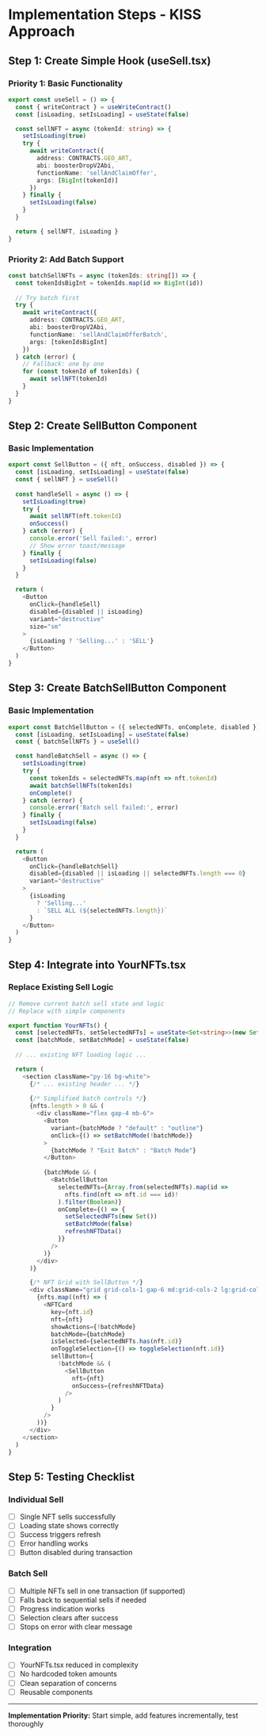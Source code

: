 # Implementation Steps - KISS Approach

## Step 1: Create Simple Hook (useSell.tsx)

### Priority 1: Basic Functionality
```typescript
export const useSell = () => {
  const { writeContract } = useWriteContract()
  const [isLoading, setIsLoading] = useState(false)

  const sellNFT = async (tokenId: string) => {
    setIsLoading(true)
    try {
      await writeContract({
        address: CONTRACTS.GEO_ART,
        abi: boosterDropV2Abi,
        functionName: 'sellAndClaimOffer',
        args: [BigInt(tokenId)]
      })
    } finally {
      setIsLoading(false)
    }
  }

  return { sellNFT, isLoading }
}
```

### Priority 2: Add Batch Support
```typescript
const batchSellNFTs = async (tokenIds: string[]) => {
  const tokenIdsBigInt = tokenIds.map(id => BigInt(id))
  
  // Try batch first
  try {
    await writeContract({
      address: CONTRACTS.GEO_ART,
      abi: boosterDropV2Abi,
      functionName: 'sellAndClaimOfferBatch',
      args: [tokenIdsBigInt]
    })
  } catch (error) {
    // Fallback: one by one
    for (const tokenId of tokenIds) {
      await sellNFT(tokenId)
    }
  }
}
```

## Step 2: Create SellButton Component

### Basic Implementation
```typescript
export const SellButton = ({ nft, onSuccess, disabled }) => {
  const [isLoading, setIsLoading] = useState(false)
  const { sellNFT } = useSell()
  
  const handleSell = async () => {
    setIsLoading(true)
    try {
      await sellNFT(nft.tokenId)
      onSuccess()
    } catch (error) {
      console.error('Sell failed:', error)
      // Show error toast/message
    } finally {
      setIsLoading(false)
    }
  }

  return (
    <Button 
      onClick={handleSell} 
      disabled={disabled || isLoading}
      variant="destructive"
      size="sm"
    >
      {isLoading ? 'Selling...' : 'SELL'}
    </Button>
  )
}
```

## Step 3: Create BatchSellButton Component

### Basic Implementation
```typescript
export const BatchSellButton = ({ selectedNFTs, onComplete, disabled }) => {
  const [isLoading, setIsLoading] = useState(false)
  const { batchSellNFTs } = useSell()

  const handleBatchSell = async () => {
    setIsLoading(true)
    try {
      const tokenIds = selectedNFTs.map(nft => nft.tokenId)
      await batchSellNFTs(tokenIds)
      onComplete()
    } catch (error) {
      console.error('Batch sell failed:', error)
    } finally {
      setIsLoading(false)
    }
  }

  return (
    <Button 
      onClick={handleBatchSell} 
      disabled={disabled || isLoading || selectedNFTs.length === 0}
      variant="destructive"
    >
      {isLoading 
        ? 'Selling...' 
        : `SELL ALL (${selectedNFTs.length})`
      }
    </Button>
  )
}
```

## Step 4: Integrate into YourNFTs.tsx

### Replace Existing Sell Logic
```typescript
// Remove current batch sell state and logic
// Replace with simple components

export function YourNFTs() {
  const [selectedNFTs, setSelectedNFTs] = useState<Set<string>>(new Set())
  const [batchMode, setBatchMode] = useState(false)
  
  // ... existing NFT loading logic ...

  return (
    <section className="py-16 bg-white">
      {/* ... existing header ... */}
      
      {/* Simplified batch controls */}
      {nfts.length > 0 && (
        <div className="flex gap-4 mb-6">
          <Button
            variant={batchMode ? "default" : "outline"}
            onClick={() => setBatchMode(!batchMode)}
          >
            {batchMode ? "Exit Batch" : "Batch Mode"}
          </Button>
          
          {batchMode && (
            <BatchSellButton 
              selectedNFTs={Array.from(selectedNFTs).map(id => 
                nfts.find(nft => nft.id === id)!
              ).filter(Boolean)}
              onComplete={() => {
                setSelectedNFTs(new Set())
                setBatchMode(false)
                refreshNFTData()
              }}
            />
          )}
        </div>
      )}

      {/* NFT Grid with SellButton */}
      <div className="grid grid-cols-1 gap-6 md:grid-cols-2 lg:grid-cols-3 xl:grid-cols-4">
        {nfts.map((nft) => (
          <NFTCard 
            key={nft.id} 
            nft={nft}
            showActions={!batchMode}
            batchMode={batchMode}
            isSelected={selectedNFTs.has(nft.id)}
            onToggleSelection={() => toggleSelection(nft.id)}
            sellButton={
              !batchMode && (
                <SellButton 
                  nft={nft}
                  onSuccess={refreshNFTData}
                />
              )
            }
          />
        ))}
      </div>
    </section>
  )
}
```

## Step 5: Testing Checklist

### Individual Sell
- [ ] Single NFT sells successfully
- [ ] Loading state shows correctly  
- [ ] Success triggers refresh
- [ ] Error handling works
- [ ] Button disabled during transaction

### Batch Sell
- [ ] Multiple NFTs sell in one transaction (if supported)
- [ ] Falls back to sequential sells if needed
- [ ] Progress indication works
- [ ] Selection clears after success
- [ ] Stops on error with clear message

### Integration
- [ ] YourNFTs.tsx reduced in complexity
- [ ] No hardcoded token amounts
- [ ] Clean separation of concerns
- [ ] Reusable components

---

**Implementation Priority:** Start simple, add features incrementally, test thoroughly